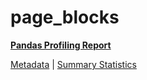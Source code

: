 # page_blocks

[**Pandas Profiling Report**](https://epistasislab.github.io/penn-ml-benchmarks/profile/page_blocks.html)

[Metadata](metadata.yaml) | [Summary Statistics](summary_stats.tsv)

